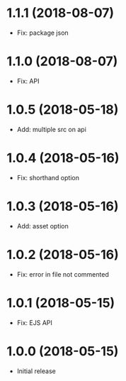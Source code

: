 # 1.1.1 (2018-08-07)

-   Fix: package json

# 1.1.0 (2018-08-07)

-   Fix: API

# 1.0.5 (2018-05-18)

-   Add: multiple src on api

# 1.0.4 (2018-05-16)

-   Fix: shorthand option

# 1.0.3 (2018-05-16)

-   Add: asset option

# 1.0.2 (2018-05-16)

-   Fix: error in file not commented

# 1.0.1 (2018-05-15)

-   Fix: EJS API

# 1.0.0 (2018-05-15)

-   Initial release
